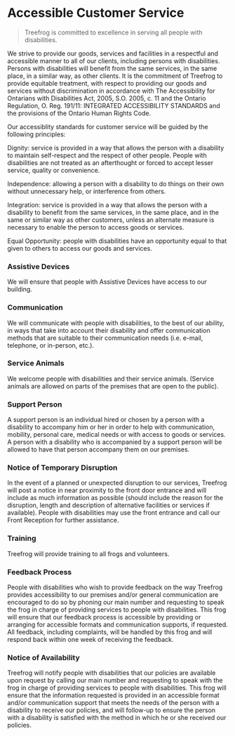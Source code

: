 # Accessible Customer Service

> Treefrog is committed to excellence in serving all people with disabilities.

We strive to provide our goods, services and facilities in a respectful and accessible manner to all of our clients, including persons with disabilities. Persons with disabilities will benefit from the same services, in the same place, in a similar way, as other clients. It is the commitment of Treefrog to provide equitable treatment, with respect to providing our goods and services without discrimination in accordance with The Accessibility for Ontarians with Disabilities Act, 2005, S.O. 2005, c. 11 and the Ontario Regulation, O. Reg. 191/11: INTEGRATED ACCESSIBILITY STANDARDS and the provisions of the Ontario Human Rights Code.

Our accessiblity standards for customer service will be guided by the following principles:

Dignity: service is provided in a way that allows the person with a disability to maintain self-respect and the respect of other people. People with disabilities are not treated as an afterthought or forced to accept lesser service, quality or convenience.

Independence: allowing a person with a disability to do things on their own without unnecessary help, or interference from others.

Integration: service is provided in a way that allows the person with a disability to benefit from the same services, in the same place, and in the same or similar way as other customers, unless an alternate measure is necessary to enable the person to access goods or services.

Equal Opportunity: people with disabilities have an opportunity equal to that given to others to access our goods and services.

### Assistive Devices

We will ensure that people with Assistive Devices have access to our building.

### Communication

We will communicate with people with disabilities, to the best of our ability, in ways that take into account their disability and offer communication methods that are suitable to their communication needs (i.e. e-mail, telephone, or in-person, etc.).

### Service Animals

We welcome people with disabilities and their service animals. (Service animals are allowed on parts of the premises that are open to the public).

### Support Person

A support person is an individual hired or chosen by a person with a disability to accompany him or her in order to help with communication, mobility, personal care, medical needs or with access to goods or services. A person with a disability who is accompanied by a support person will be allowed to have that person accompany them on our premises.

### Notice of Temporary Disruption

In the event of a planned or unexpected disruption to our services, Treefrog will post a notice in near proximity to the front door entrance and will include as much information as possible (should include the reason for the disruption, length and description of alternative facilities or services if available). People with disabilities may use the front entrance and call our Front Reception for further assistance.

### Training

Treefrog will provide training to all frogs and volunteers.

### Feedback Process

People with disabilities who wish to provide feedback on the way Treefrog provides accessibility to our premises and/or general communication are encouraged to do so by phoning our main number and requesting to speak the frog in charge of providing services to people with disabilities. This frog will ensure that our feedback process is accessible by providing or arranging for accessible formats and communication supports, if requested. All feedback, including complaints, will be handled by this frog and will respond back within one week of receiving the feedback.

### Notice of Availability

Treefrog will notify people with disabilities that our policies are available upon request by calling our main number and requesting to speak with the frog in charge of providing services to people with disabilities. This frog will ensure that the information requested is provided in an accessible format and/or communication support that meets the needs of the person with a disability to receive our policies, and will follow-up to ensure the person with a disability is satisfied with the method in which he or she received our policies.
